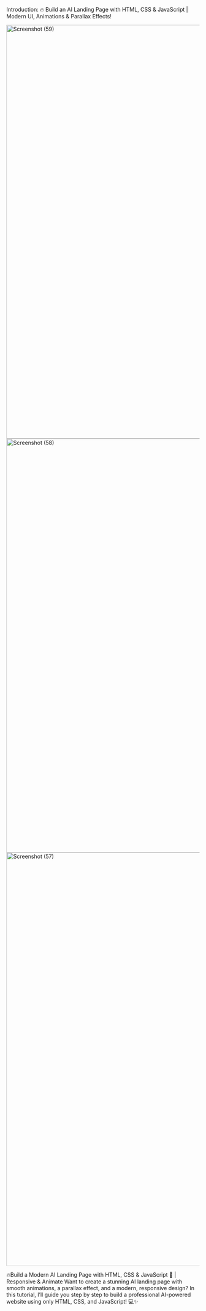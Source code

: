  Introduction: 
🔥 Build an AI Landing Page with HTML, CSS & JavaScript | Modern UI, Animations & Parallax Effects!



<img width="1720" height="1080" alt="Screenshot (59)" src="https://github.com/user-attachments/assets/3c7bea04-5054-4e76-8443-d7bd51fa1427" />
<img width="1720" height="1080" alt="Screenshot (58)" src="https://github.com/user-attachments/assets/d04073af-530c-4468-bd84-6f3d3358c265" />
<img width="1720" height="1080" alt="Screenshot (57)" src="https://github.com/user-attachments/assets/c87addb4-2a37-428e-aa79-1dac531befd4" />



 🔥Build a Modern AI Landing Page with HTML, CSS & JavaScript 🚀 | Responsive & Animate   Want to create a stunning AI landing page with smooth animations, a parallax effect, and a modern, responsive design? In this tutorial, I’ll guide you step by step to build a professional AI-powered website using only HTML, CSS, and JavaScript! 💻✨

